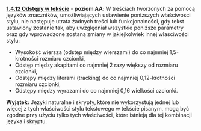 [**1.4.12 Odstępy w tekście**](https://wcag.lepszyweb.pl/#non-text-contrast) - **poziom AA**: W treściach tworzonych za pomocą języków znaczników, umożliwiających ustawienie poniższych właściwości stylu, nie następuje utrata żadnych treści lub funkcjonalności, gdy tekst ustawiony zostanie tak, aby uwzględniał wszystkie poniższe parametry oraz gdy wprowadzone zostaną zmiany w jakiejkolwiek innej właściwości stylu:
 - Wysokość wiersza (odstęp między wierszami) do co najmniej 1,5-krotności rozmiaru czcionki,
 - Odstęp między akapitami co najmniej 2 razy większy od rozmiaru czcionki,
 - Odstępy między literami (tracking) do co najmniej 0,12-krotności rozmiaru czcionki,
 - Odstępy między wyrazami do co najmniej 0,16 wielkości czcionki.

 **Wyjątek:** Języki naturalne i skrypty, które nie wykorzystują jednej lub więcej z tych właściwości stylu tekstowego w tekście pisanym, mogą być zgodne przy użyciu tylko tych właściwości, które istnieją dla tej kombinacji języka i skryptu. 